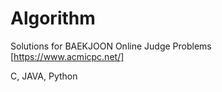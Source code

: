 # Algorithm

Solutions for BAEKJOON Online Judge Problems [https://www.acmicpc.net/]

C, JAVA, Python